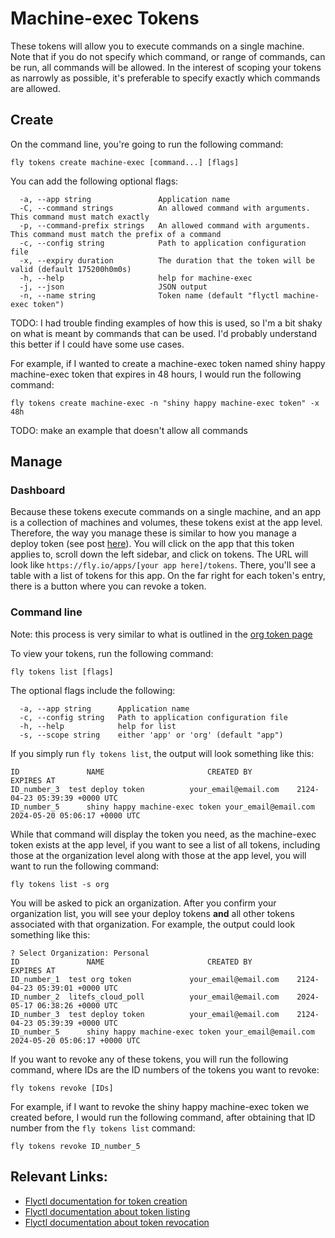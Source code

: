# Machine-exec Tokens

These tokens will allow you to execute commands on a single machine. Note that if you do not specify which command, or range of commands, can be run, all commands will be allowed. In the interest of scoping your tokens as narrowly as possible, it's preferable to specify exactly which commands are allowed.

## Create

On the command line, you're going to run the following command:

```
fly tokens create machine-exec [command...] [flags]
```

You can add the following optional flags:

```
  -a, --app string               Application name
  -C, --command strings          An allowed command with arguments. This command must match exactly
  -p, --command-prefix strings   An allowed command with arguments. This command must match the prefix of a command
  -c, --config string            Path to application configuration file
  -x, --expiry duration          The duration that the token will be valid (default 175200h0m0s)
  -h, --help                     help for machine-exec
  -j, --json                     JSON output
  -n, --name string              Token name (default "flyctl machine-exec token")
```
TODO: I had trouble finding examples of how this is used, so I'm a bit shaky on what is meant by commands that can be used. I'd probably understand this better if I could have some use cases.

For example, if I wanted to create a machine-exec token named shiny happy machine-exec token that expires in 48 hours, I would run the following command:

```
fly tokens create machine-exec -n "shiny happy machine-exec token" -x 48h
```
TODO: make an example that doesn't allow all commands

## Manage

### Dashboard

Because these tokens execute commands on a single machine, and an app is a collection of machines and volumes, these tokens exist at the app level. Therefore, the way you manage these is similar to how you manage a deploy token (see post [here](deploy_token.md#dashboard-1)). You will click on the app that this token applies to, scroll down the left sidebar, and click on tokens. The URL will look like `https://fly.io/apps/[your app here]/tokens`. There, you'll see a table with a list of tokens for this app. On the far right for each token's entry, there is a button where you can revoke a token.

### Command line
Note: this process is very similar to what is outlined in the [org token page](org_token.md#command-line-1)

To view your tokens, run the following command:

```
fly tokens list [flags]
```

The optional flags include the following:

```
  -a, --app string      Application name
  -c, --config string   Path to application configuration file
  -h, --help            help for list
  -s, --scope string    either 'app' or 'org' (default "app")

```

If you simply run `fly tokens list`, the output will look something like this:

```
ID               NAME             	        CREATED BY              EXPIRES AT                    	
ID_number_3	 test deploy token	        your_email@email.com	2124-04-23 05:39:39 +0000 UTC
ID_number_5      shiny happy machine-exec token	your_email@email.com	2024-05-20 05:06:17 +0000 UTC	
```

While that command will display the token you need, as the machine-exec token exists at the app level, if you want to see a list of all tokens, including those at the organization level along with those at the app level, you will want to run the following command:

```
fly tokens list -s org
```

You will be asked to pick an organization. After you confirm your organization list, you will see your deploy tokens **and** all other tokens associated with that organization. For example, the output could look something like this:

```
? Select Organization: Personal
ID               NAME             	        CREATED BY              EXPIRES AT                    
ID_number_1	 test org token   	        your_email@email.com	2124-04-23 05:39:01 +0000 UTC	
ID_number_2	 litefs_cloud_poll	        your_email@email.com	2024-05-17 06:38:26 +0000 UTC	
ID_number_3	 test deploy token	        your_email@email.com	2124-04-23 05:39:39 +0000 UTC
ID_number_5      shiny happy machine-exec token	your_email@email.com	2024-05-20 05:06:17 +0000 UTC	
```

If you want to revoke any of these tokens, you will run the following command, where IDs are the ID numbers of the tokens you want to revoke:

`fly tokens revoke [IDs]`

For example, if I want to revoke the shiny happy machine-exec token we created before, I would run the following command, after obtaining that ID number from the `fly tokens list` command:

`fly tokens revoke ID_number_5`



## Relevant Links:

- [Flyctl documentation for token creation](https://fly.io/docs/flyctl/tokens-create-machine-exec/)
- [Flyctl documentation about token listing](https://fly.io/docs/flyctl/tokens-list/)
- [Flyctl documentation about token revocation](https://fly.io/docs/flyctl/tokens-revoke/)